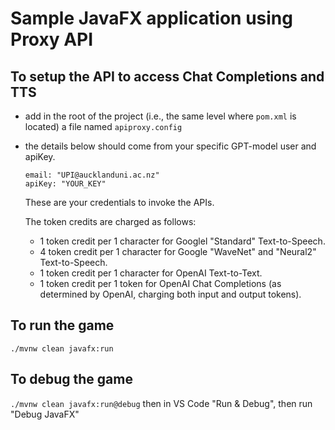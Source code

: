 # Sample JavaFX application using Proxy API

## To setup the API to access Chat Completions and TTS

- add in the root of the project (i.e., the same level where `pom.xml` is located) a file named `apiproxy.config`
- the details below should come from your specific GPT-model user and apiKey.

  ```
  email: "UPI@aucklanduni.ac.nz"
  apiKey: "YOUR_KEY"
  ```

  These are your credentials to invoke the APIs.

  The token credits are charged as follows:

  - 1 token credit per 1 character for Googlel "Standard" Text-to-Speech.
  - 4 token credit per 1 character for Google "WaveNet" and "Neural2" Text-to-Speech.
  - 1 token credit per 1 character for OpenAI Text-to-Text.
  - 1 token credit per 1 token for OpenAI Chat Completions (as determined by OpenAI, charging both input and output tokens).

## To run the game

`./mvnw clean javafx:run`

## To debug the game

`./mvnw clean javafx:run@debug` then in VS Code "Run & Debug", then run "Debug JavaFX"
